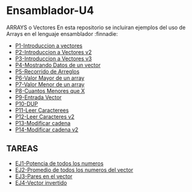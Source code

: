 # Ensamblador-U4
ARRAYS o Vectores
En esta repositorio se incluiran ejemplos del uso de Arrays en el lenguaje ensamblador :finnadie:
* [P1-Introduccion a vectores](https://github.com/emmaprofemx/Ensamblador-U4/blob/main/UNIDAD4/P1_IntroVectores.asm)
* [P2-Introduccion a Vectores v2](https://github.com/emmaprofemx/Ensamblador-U4/blob/main/UNIDAD4/P2_IntroVecotres2.asm)
* [P3-Introduccion a Vectores v3](https://github.com/emmaprofemx/Ensamblador-U4/blob/main/UNIDAD4/P3_IntroVectores3v2.asm)
* [P4-Mostrando Datos de un vector](https://github.com/emmaprofemx/Ensamblador-U4/blob/main/UNIDAD4/P4_MostrandoDatos.asm)
* [P5-Recorrido de Arreglos](https://github.com/emmaprofemx/Ensamblador-U4/blob/main/UNIDAD4/P_07_RecorridoArreglos.asm)
* [P6-Valor Mayor de un array](https://github.com/emmaprofemx/Ensamblador-U4/blob/main/UNIDAD4/P_8_ValorMayor.asm)
* [P7-Valor Menor de un array](https://github.com/emmaprofemx/Ensamblador-U4/blob/main/UNIDAD4/P_9_ValorMenor.asm)
* [P8-Cuantos Menores que X](https://github.com/emmaprofemx/Ensamblador-U4/blob/main/UNIDAD4/P_10_CuantosMenoresQueX.asm)
* [P9-Entrada Vector](https://github.com/emmaprofemx/Ensamblador-U4/blob/main/UNIDAD4/P_15EntradaVector.asm)
* [P10-DUP](https://github.com/emmaprofemx/Ensamblador-U4/blob/main/UNIDAD4/P_16DUP.asm)
* [P11-Leer Caracterees](https://github.com/emmaprofemx/Ensamblador-U4/blob/main/UNIDAD4/P_17LeerCarecteres.asm)
* [P12-Leer Caracteres v2](https://github.com/emmaprofemx/Ensamblador-U4/blob/main/UNIDAD4/P_18LeecCaracteresV2.asm)
* [P13-Modificar cadena](https://github.com/emmaprofemx/Ensamblador-U4/blob/main/UNIDAD4/P_19ModificarCadena.asm)
* [P14-Modificar cadena v2](https://github.com/emmaprofemx/Ensamblador-U4/blob/main/UNIDAD4/P_20ModificiarCadenav2.asm)
## TAREAS 
* [EJ1-Potencia de todos los numeros](https://github.com/emmaprofemx/Ensamblador-U4/blob/main/UNIDAD4/Ej_cuadrado.asm)
* [EJ2-Promedio de todos los numeros del vector](https://github.com/emmaprofemx/Ensamblador-U4/blob/main/UNIDAD4/Ej_promedio.asm)
* [EJ3-Pares en el vector](https://github.com/emmaprofemx/Ensamblador-U4/blob/main/UNIDAD4/Ej_Par.asm)
* [EJ4-Vector invertido](https://github.com/emmaprofemx/Ensamblador-U4/blob/main/UNIDAD4/Ej_vector_invertido.asm)

